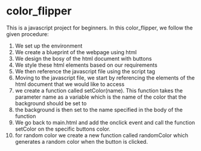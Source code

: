 # color_flipper
This is a javascript project for beginners. In this color_flipper, we follow the given procedure:
1. We set up the environment
2. We create a blueprint of the webpage using html
3. We design the bosy of the html document with buttons
4. We style these html elements based on our requirements
5. We then reference the javascript file using the script tag
6. Moving to the javascript file, we start by referencing the elements of the html document that we would like to access
7. we create a function called setColor(name). This function takes the parameter name as a variable which is the name of the color that the background should be set to
8. the background is then set to the name specified in the body of the function
9. We go back to main.html and add the onclick event and call the function setColor on the specific buttons color.
10. for random color we create a new function called randomColor which generates a random color when the button is clicked.
